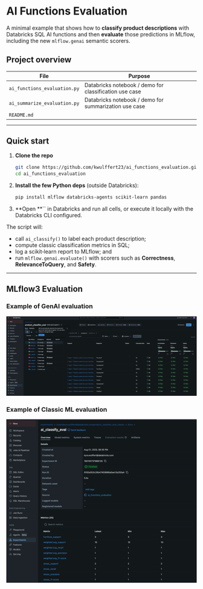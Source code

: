# AI Functions Evaluation

A minimal example that shows how to **classify product descriptions** with Databricks SQL AI functions and then **evaluate** those predictions in MLflow, including the new `mlflow.genai` semantic scorers.

## Project overview

| File                         | Purpose                                                    |
| ---------------------------- | ---------------------------------------------------------- |
| `ai_functions_evaluation.py` | Databricks notebook / demo for classification use case     |
| `ai_summarize_evaluation.py` | Databricks notebook / demo for summarization use case      |
| `README.md`                  |                                                            |

---

## Quick start

1. **Clone the repo**
   ```bash
   git clone https://github.com/kwulffert23/ai_functions_evaluation.git
   cd ai_functions_evaluation
   ```
2. **Install the few Python deps** (outside Databricks):
   ```bash
   pip install mlflow databricks-agents scikit-learn pandas
   ```
3. **Open **`` in Databricks and run all cells, or execute it locally with the Databricks CLI configured.

The script will:

- call `ai_classify()` to label each product description;
- compute classic classification metrics in SQL;
- log a scikit‑learn report to MLflow; and
- run `mlflow.genai.evaluate()` with scorers such as **Correctness**, **RelevanceToQuery**, and **Safety**.

---

## MLflow3 Evaluation

### Example of GenAI evaluation 
![MLflow experiment UI](img/mlflow_genai.png)

### Example of Classic ML evaluation 
![MLflow experiment UI](img/mlflow_classic.png)
